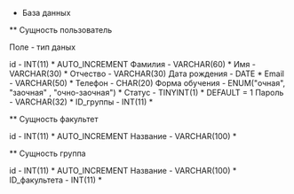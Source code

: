 * База данных

** Сущность пользователь

Поле - тип даных

id - INT(11) * AUTO_INCREMENT
Фамилия - VARCHAR(60) *
Имя - VARCHAR(30) *
Отчество - VARCHAR(30) 
Дата рождения - DATE * 
Email - VARCHAR(50) *
Телефон - CHAR(20)
Форма обучения - ENUM("очная", "заочная" , "очно-заочная") *
Статус - TINYINT(1) * DEFAULT = 1 
Пароль - VARCHAR(32) *
ID_группы - INT(11) *
 
** Сущность факультет

id - INT(11) * AUTO_INCREMENT
Название - VARCHAR(100) *

** Сущность группа 

id - INT(11) * AUTO_INCREMENT
Название - VARCHAR(100) *
ID_факультета - INT(11) *

